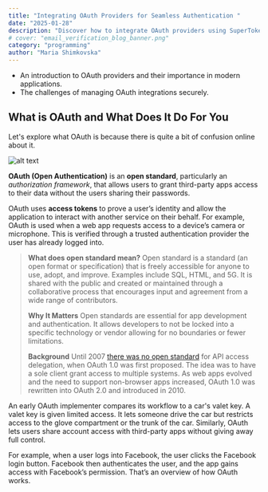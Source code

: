 ```yaml
---
title: "Integrating OAuth Providers for Seamless Authentication "
date: "2025-01-28"
description: "Discover how to integrate OAuth providers using SuperTokens to enhance secure authentication for your app. Streamline user login with providers like Google, Facebook, and more."
# cover: "email_verification_blog_banner.png"
category: "programming"
author: "Maria Shimkovska"
---
```


* An introduction to OAuth providers and their importance in modern applications.
* The challenges of managing OAuth integrations securely.

## What is OAuth and What Does It Do For You

Let's explore what OAuth is because there is quite a bit of confusion online about it. 

![alt text](https://media1.giphy.com/media/v1.Y2lkPTc5MGI3NjExc2txeGxuaG0yZ2d6N2wweDVmMTU1dzVpbWdsNjk4bGM1azBoZHBsOCZlcD12MV9pbnRlcm5hbF9naWZfYnlfaWQmY3Q9cw/1g2JFWDn7SvSPnQsjN/giphy.gif)

**OAuth (Open Authentication)** is an **open standard**, particularly an *authorization framework*,  that allows users to grant third-party apps access to their data without the users sharing their passwords. 

OAuth uses **access tokens** to prove a user’s identity and allow the application to interact with another service on their behalf. For example, OAuth is used when a web app requests access to a device’s camera or microphone. This is verified through a trusted authentication provider the user has already logged into.

> **What does open standard mean?** 
> Open standard is a standard (an open format or specification) that is freely accessible for anyone to use, adopt, and improve. Examples include SQL, HTML, and 5G. It is shared with the public and created or maintained through a collaborative process that encourages input and agreement from a wide range of contributors. 
>
> **Why It Matters**
> Open standards are essential for app development and authentication. It allows developers to not be locked into a specific technology or vendor allowing for no boundaries or fewer limitations. 
> 
> **Background**
> Until 2007 [there was no open standard](https://oauth.net/about/introduction/) for API access delegation, when OAuth 1.0 was first proposed. The idea was to have a sole client grant access to multiple systems. As web apps evolved and the need to support non-browser apps increased, OAuth 1.0 was rewritten into OAuth 2.0 and introduced in 2010. 

An early OAuth implementer compares its workflow to a car's valet key. A valet key is given limited access. It lets someone drive the car but restricts access to the glove compartment or the trunk of the car. Similarly, OAuth lets users share account access with third-party apps without giving away full control. 

For example, when a user logs into Facebook, the user clicks the Facebook login button. Facebook then authenticates the user, and the app gains access with Facebook’s permission. That’s an overview of how OAuth works.



